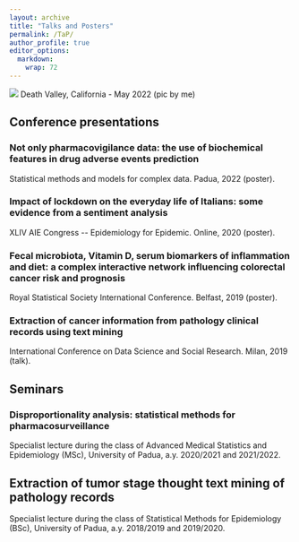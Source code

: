 ```yaml
---
layout: archive
title: "Talks and Posters"
permalink: /TaP/
author_profile: true
editor_options: 
  markdown: 
    wrap: 72
---
```


<img src="/images/deathvalley.jpeg"/> Death Valley, California - May
2022 (pic by me)

## Conference presentations

### Not only pharmacovigilance data: the use of biochemical features in drug adverse events prediction

Statistical methods and models for complex data. Padua, 2022 (poster).

### Impact of lockdown on the everyday life of Italians: some evidence from a sentiment analysis

XLIV AIE Congress -- Epidemiology for Epidemic. Online, 2020 (poster).

### Fecal microbiota, Vitamin D, serum biomarkers of inflammation and diet: a complex interactive network influencing colorectal cancer risk and prognosis

Royal Statistical Society International Conference. Belfast, 2019
(poster).

### Extraction of cancer information from pathology clinical records using text mining

International Conference on Data Science and Social Research. Milan,
2019 (talk).

## Seminars

### Disproportionality analysis: statistical methods for pharmacosurveillance

Specialist lecture during the class of Advanced Medical Statistics and
Epidemiology (MSc), University of Padua, a.y. 2020/2021 and 2021/2022.

## Extraction of tumor stage thought text mining of pathology records

Specialist lecture during the class of Statistical Methods for
Epidemiology (BSc), University of Padua, a.y. 2018/2019 and 2019/2020.
